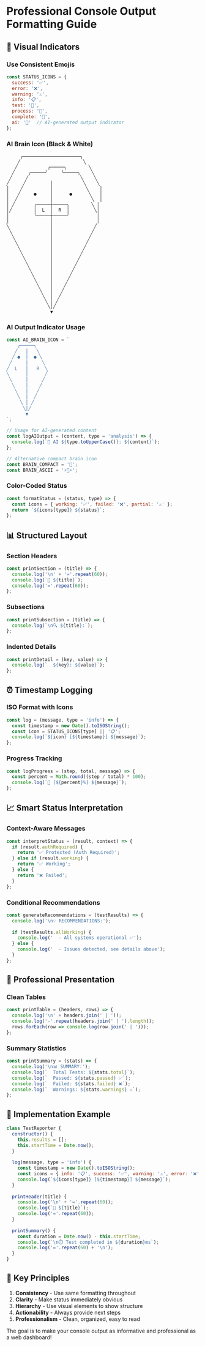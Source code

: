 # Professional Console Output Formatting Guide

## 🎨 Visual Indicators

### Use Consistent Emojis
```javascript
const STATUS_ICONS = {
  success: '✅',
  error: '❌', 
  warning: '⚠️',
  info: '📋',
  test: '🧪',
  process: '🔄',
  complete: '🎉',
  ai: '🧠'  // AI-generated output indicator
};
```

### AI Brain Icon (Black & White)
```
     ╭─────────────────────╮
    ╱                       ╲
   ╱           ╭─────╮        ╲
  ╱     ╭─────╯     ╰─────╮    ╲
 ╱     ╱                   ╲    ╲
╱     ╱         │           ╲    ╲
│    ╱          │            ╲    │
│   ╱     ●     │      ●      ╲   │
│  ╱            │              ╲  │
│ ╱       ╭─────┼─────╮        ╲ │
│╱        │  L  │  R  │         ╲│
│         ╰─────┼─────╯          │
│               │                │
╲               │               ╱
 ╲              │              ╱
  ╲             │             ╱
   ╲            │            ╱
    ╲           │           ╱
     ╲          │          ╱
      ╲         │         ╱
       ╲        │        ╱
        ╲       │       ╱
         ╲      │      ╱
          ╲     │     ╱
           ╲    │    ╱
            ╲   │   ╱
             ╲  │  ╱
              ╲ │ ╱
               ╲│╱
                ▼
```

### AI Output Indicator Usage
```javascript
const AI_BRAIN_ICON = `
    ╭─────╮
   ╱   │   ╲
  ╱ ●  │  ● ╲
 ╱     │     ╲
╱  L   │   R  ╲
╲      │      ╱
 ╲     │     ╱
  ╲    │    ╱
   ╲   │   ╱
    ╲  │  ╱
     ╲ │ ╱
      ╲│╱
       ▼
`;

// Usage for AI-generated content
const logAIOutput = (content, type = 'analysis') => {
  console.log(`🧠 AI ${type.toUpperCase()}: ${content}`);
};

// Alternative compact brain icon
const BRAIN_COMPACT = '🧠';
const BRAIN_ASCII = '⚡🧠⚡';
```

### Color-Coded Status
```javascript
const formatStatus = (status, type) => {
  const icons = { working: '✅', failed: '❌', partial: '⚠️' };
  return `${icons[type]} ${status}`;
};
```

## 📊 Structured Layout

### Section Headers
```javascript
const printSection = (title) => {
  console.log('\n' + '='.repeat(60));
  console.log(`🧪 ${title}`);
  console.log('='.repeat(60));
};
```

### Subsections
```javascript
const printSubsection = (title) => {
  console.log(`\n🔍 ${title}:`);
};
```

### Indented Details
```javascript
const printDetail = (key, value) => {
  console.log(`  ${key}: ${value}`);
};
```

## ⏰ Timestamp Logging

### ISO Format with Icons
```javascript
const log = (message, type = 'info') => {
  const timestamp = new Date().toISOString();
  const icon = STATUS_ICONS[type] || '📋';
  console.log(`${icon} [${timestamp}] ${message}`);
};
```

### Progress Tracking
```javascript
const logProgress = (step, total, message) => {
  const percent = Math.round((step / total) * 100);
  console.log(`🔄 [${percent}%] ${message}`);
};
```

## 📈 Smart Status Interpretation

### Context-Aware Messages
```javascript
const interpretStatus = (result, context) => {
  if (result.authRequired) {
    return '✅ Protected (Auth Required)';
  } else if (result.working) {
    return '✅ Working';
  } else {
    return '❌ Failed';
  }
};
```

### Conditional Recommendations
```javascript
const generateRecommendations = (testResults) => {
  console.log('\n💡 RECOMMENDATIONS:');
  
  if (testResults.allWorking) {
    console.log('  - All systems operational ✅');
  } else {
    console.log('  - Issues detected, see details above');
  }
};
```

## 🎯 Professional Presentation

### Clean Tables
```javascript
const printTable = (headers, rows) => {
  console.log('\n' + headers.join(' | '));
  console.log('-'.repeat(headers.join(' | ').length));
  rows.forEach(row => console.log(row.join(' | ')));
};
```

### Summary Statistics
```javascript
const printSummary = (stats) => {
  console.log('\n📊 SUMMARY:');
  console.log(`  Total Tests: ${stats.total}`);
  console.log(`  Passed: ${stats.passed} ✅`);
  console.log(`  Failed: ${stats.failed} ❌`);
  console.log(`  Warnings: ${stats.warnings} ⚠️`);
};
```

## 🔧 Implementation Example

```javascript
class TestReporter {
  constructor() {
    this.results = [];
    this.startTime = Date.now();
  }
  
  log(message, type = 'info') {
    const timestamp = new Date().toISOString();
    const icons = { info: '📋', success: '✅', warning: '⚠️', error: '❌', test: '🧪' };
    console.log(`${icons[type]} [${timestamp}] ${message}`);
  }
  
  printHeader(title) {
    console.log('\n' + '='.repeat(60));
    console.log(`🧪 ${title}`);
    console.log('='.repeat(60));
  }
  
  printSummary() {
    const duration = Date.now() - this.startTime;
    console.log(`\n⏱️ Test completed in ${duration}ms`);
    console.log('='.repeat(60) + '\n');
  }
}
```

## 🎨 Key Principles

1. **Consistency** - Use same formatting throughout
2. **Clarity** - Make status immediately obvious
3. **Hierarchy** - Use visual elements to show structure
4. **Actionability** - Always provide next steps
5. **Professionalism** - Clean, organized, easy to read

The goal is to make your console output as informative and professional as a web dashboard! 